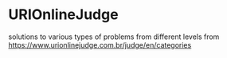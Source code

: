 # URIOnlineJudge
solutions to various types of problems from different levels from https://www.urionlinejudge.com.br/judge/en/categories
